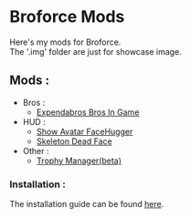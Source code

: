 # Broforce Mods
 Here's my mods for Broforce.  
 The '.img' folder are just for showcase image.

## Mods :
 * Bros :
    * [Expendabros Bros In Game](https://github.com/Gorzon38/Broforce-Mods/tree/main/Expendables%20Bros%20In%20Game)  
 * HUD :
    * [Show Avatar FaceHugger](https://github.com/Gorzon38/Broforce-Mods/tree/main/Show%20Avatar%20FaceHugger)
    * [Skeleton Dead Face](https://github.com/Gorzon38/Broforce-Mods/tree/main/Skeleton%20Dead%20Face)
 * Other :
   * [Trophy Manager(beta)](https://github.com/Gorzon38/Broforce-Mods/tree/main/TrophyManager)

### Installation :
The installation guide can be found [here](https://steamcommunity.com/sharedfiles/filedetails/?id=2434812447).  